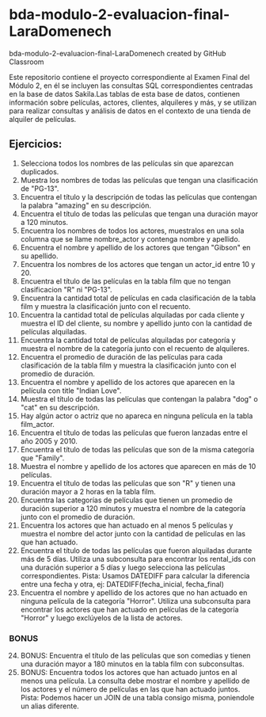 # bda-modulo-2-evaluacion-final-LaraDomenech
bda-modulo-2-evaluacion-final-LaraDomenech created by GitHub Classroom

Este repositorio contiene el proyecto correspondiente al Examen Final del Módulo 2, en él se incluyen las consultas SQL correspondientes centradas en la base de datos Sakila.Las tablas de esta base de datos, contienen información sobre películas, actores, clientes, alquileres y más, y se utilizan para realizar consultas y análisis de datos en el contexto de una tienda de alquiler de películas.

## Ejercicios:

1. Selecciona todos los nombres de las películas sin que aparezcan duplicados.
2. Muestra los nombres de todas las películas que tengan una clasificación de "PG-13".
3. Encuentra el título y la descripción de todas las películas que contengan la palabra "amazing" en su descripción.
4. Encuentra el título de todas las películas que tengan una duración mayor a 120 minutos.
5. Encuentra los nombres de todos los actores, muestralos en una sola columna que se llame nombre_actor y contenga nombre y apellido.
6. Encuentra el nombre y apellido de los actores que tengan "Gibson" en su apellido.
7. Encuentra los nombres de los actores que tengan un actor_id entre 10 y 20.
8. Encuentra el título de las películas en la tabla film que no tengan clasificacion "R" ni "PG-13".
9. Encuentra la cantidad total de películas en cada clasificación de la tabla film y muestra la clasificación junto con el recuento.
10. Encuentra la cantidad total de películas alquiladas por cada cliente y muestra el ID del cliente, su nombre y apellido junto con la cantidad de películas alquiladas.
11. Encuentra la cantidad total de películas alquiladas por categoría y muestra el nombre de la categoría junto con el recuento de alquileres.
12. Encuentra el promedio de duración de las películas para cada clasificación de la tabla film y muestra la clasificación junto con el promedio de duración.
13. Encuentra el nombre y apellido de los actores que aparecen en la película con title "Indian Love".
14. Muestra el título de todas las películas que contengan la palabra "dog" o "cat" en su descripción.
15. Hay algún actor o actriz que no apareca en ninguna película en la tabla film_actor.
16. Encuentra el título de todas las películas que fueron lanzadas entre el año 2005 y 2010.
17. Encuentra el título de todas las películas que son de la misma categoría que "Family".
18. Muestra el nombre y apellido de los actores que aparecen en más de 10 películas.
19. Encuentra el título de todas las películas que son "R" y tienen una duración mayor a 2 horas en la tabla film.
20. Encuentra las categorías de películas que tienen un promedio de duración superior a 120 minutos y muestra el nombre de la categoría junto con el promedio de duración.
21. Encuentra los actores que han actuado en al menos 5 películas y muestra el nombre del actor junto con la cantidad de películas en las que han actuado.
22. Encuentra el título de todas las películas que fueron alquiladas durante más de 5 días. Utiliza una subconsulta para encontrar los rental_ids con una duración superior a 5 días y luego selecciona las películas correspondientes. Pista: Usamos DATEDIFF para calcular la diferencia entre una fecha y otra, ej: DATEDIFF(fecha_inicial, fecha_final)
23. Encuentra el nombre y apellido de los actores que no han actuado en ninguna película de la categoría "Horror". Utiliza una subconsulta para encontrar los actores que han actuado en películas de la categoría "Horror" y luego exclúyelos de la lista de actores.

### BONUS

24. BONUS: Encuentra el título de las películas que son comedias y tienen una duración mayor a 180 minutos en la tabla film con subconsultas.
25. BONUS: Encuentra todos los actores que han actuado juntos en al menos una película. La consulta debe mostrar el nombre y apellido de los actores y el número de películas en las que han actuado juntos. Pista: Podemos hacer un JOIN de una tabla consigo misma, poniendole un alias diferente.

